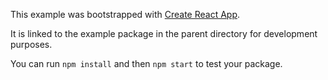 This example was bootstrapped with [Create React App](https://github.com/facebook/create-react-app).

It is linked to the example package in the parent directory for development purposes.

You can run `npm install` and then `npm start` to test your package.
